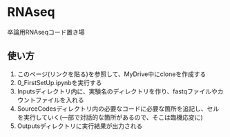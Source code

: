 # RNAseq
卒論用RNAseqコード置き場

## 使い方 ##
1. このページ(リンクを貼る)を参照して、MyDrive中にcloneを作成する
2. 0_FirstSetUp.ipynbを実行する
3. Inputsディレクトリ内に、実験名のディレクトリを作り、fastqファイルやカウントファイルを入れる
4. SourceCodesディレクトリ内の必要なコードに必要な箇所を追記し、セルを実行していく(一部で対話的な箇所があるので、そこは臨機応変に)
6. Outputsディレクトリに実行結果が出力される
